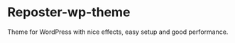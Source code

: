 Reposter-wp-theme
=================

Theme for WordPress with nice effects, easy setup and good performance.
